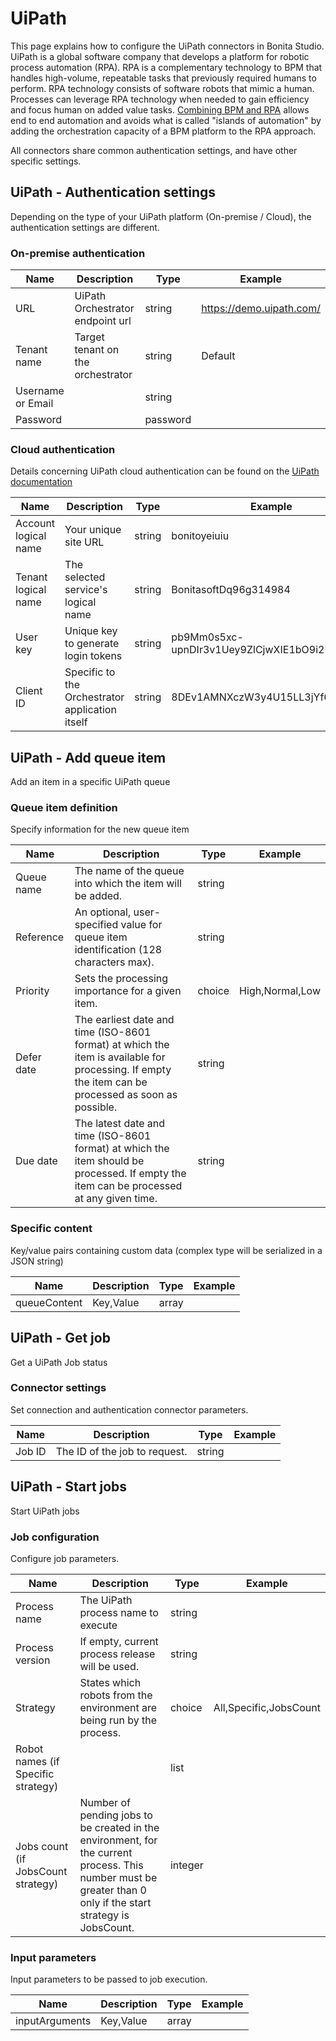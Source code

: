 
# UiPath

This page explains how to configure the UiPath connectors in Bonita Studio. UiPath is a global software company that develops a platform for robotic process automation (RPA).
RPA is a complementary technology to BPM that handles high-volume, repeatable tasks that previously required humans to perform. RPA technology consists of software robots that mimic a human. Processes can leverage RPA technology when needed to gain efficiency and focus human on added value tasks. [Combining BPM and RPA](https://www.bonitasoft.com/robotic-process-automation) allows end to end automation and avoids what is called "islands of automation" by adding the orchestration capacity of a BPM platform to the RPA approach.  

All connectors share common authentication settings, and have other specific settings.

## UiPath - Authentication settings

Depending on the type of your UiPath platform (On-premise / Cloud), the authentication settings are different.

### On-premise authentication

|Name|Description|Type|Example|
|---|---|---|---|
|URL|UiPath Orchestrator endpoint url|string|https://demo.uipath.com/|
|Tenant name|Target tenant on the orchestrator|string|Default|
|Username or Email| |string| |
|Password| |password| |

### Cloud authentication

Details concerning UiPath cloud authentication can be found on the [UiPath documentation](https://docs.uipath.com/orchestrator/reference#consuming-cloud-api)

|Name|Description|Type|Example|
|---|---|---|---|
|Account logical name|Your unique site URL|string|bonitoyeiuiu|
|Tenant logical name|The selected service's logical name|string|BonitasoftDq96g314984|
|User key| Unique key to generate login tokens |string| pb9Mm0s5xc-upnDIr3v1Uey9ZlCjwXIE1bO9i2LN7gQpT |
|Client ID| Specific to the Orchestrator application itself |string| 8DEv1AMNXczW3y4U15LL3jYf62jK93n5 |

## UiPath - Add queue item

Add an item in a specific UiPath queue

### Queue item definition

Specify information for the new queue item


|Name|Description|Type|Example|
|---|---|---|---|
|Queue name|The name of the queue into which the item will be added.|string| |
|Reference|An optional, user-specified value for queue item identification (128 characters max).|string| |
|Priority|Sets the processing importance for a given item.|choice| High,Normal,Low|
|Defer date|The earliest date and time (ISO-8601 format) at which the item is available for processing. If empty the item can be processed as soon as possible.|string| |
|Due date|The latest date and time (ISO-8601 format) at which the item should be processed. If empty the item can be processed at any given time.|string| |

### Specific content

Key/value pairs containing custom data (complex type will be serialized in a JSON string)


|Name|Description|Type|Example|
|---|---|---|---|
|queueContent|Key,Value|array| |

## UiPath - Get job

Get a UiPath Job status

### Connector settings

Set connection and authentication connector parameters.


|Name|Description|Type|Example|
|---|---|---|---|
|Job ID|The ID of the job to request.|string| |

## UiPath - Start jobs

Start UiPath jobs

### Job configuration

Configure job parameters. 


|Name|Description|Type|Example|
|---|---|---|---|
|Process name|The UiPath process name to execute|string| |
|Process version|If empty, current process release will be used.|string| |
|Strategy|States which robots from the environment are being run by the process.|choice| All,Specific,JobsCount|
|Robot names (if Specific strategy)| |list| |
|Jobs count (if JobsCount strategy)|Number of pending jobs to be created in the environment, for the current process. This number must be greater than 0 only if the start strategy is JobsCount. |integer| |

### Input parameters

Input parameters to be passed to job execution.


|Name|Description|Type|Example|
|---|---|---|---|
|inputArguments|Key,Value|array| |

